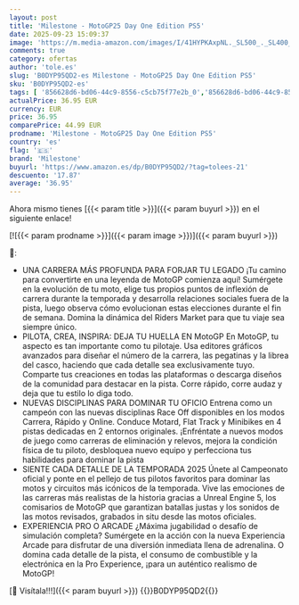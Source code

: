 ```yaml
---
layout: post
title: 'Milestone - MotoGP25 Day One Edition PS5'
date: 2025-09-23 15:09:37
image: 'https://m.media-amazon.com/images/I/41HYPKAxpNL._SL500_._SL400_.jpg'
comments: true
category: ofertas
author: 'tole.es'
slug: 'B0DYP95QD2-es Milestone - MotoGP25 Day One Edition PS5'
sku: 'B0DYP95QD2-es'
tags: [ '856628d6-bd06-44c9-8556-c5cb75f77e2b_0','856628d6-bd06-44c9-8556-c5cb75f77e2b_2201','856628d6-bd06-44c9-8556-c5cb75f77e2b_3601','Arborist Merchandising Root','Hardware y juegos para PlayStation 5','Juegos para PlayStation 5','Preventa de Videojuegos','Self Service','Special Features Stores','Videojuegos','Videojuegos más esperados','milestone','ps5','🇪🇸', ]
actualPrice: 36.95 EUR
currency: EUR
price: 36.95
comparePrice: 44.99 EUR
prodname: 'Milestone - MotoGP25 Day One Edition PS5'
country: 'es'
flag: '🇪🇸'
brand: 'Milestone'
buyurl: 'https://www.amazon.es/dp/B0DYP95QD2/?tag=tolees-21'
descuento: '17.87'
average: '36.95'
---
```


Ahora mismo tienes [{{< param title >}}]({{< param buyurl >}}) en el siguiente enlace!

[![{{< param prodname >}}]({{< param image >}})]({{< param buyurl >}})

🔎:

- UNA CARRERA MÁS PROFUNDA PARA FORJAR TU LEGADO ¡Tu camino para convertirte en una leyenda de MotoGP comienza aquí! Sumérgete en la evolución de tu moto, elige tus propios puntos de inflexión de carrera durante la temporada y desarrolla relaciones sociales fuera de la pista, luego observa cómo evolucionan estas elecciones durante el fin de semana. Domina la dinámica del Riders Market para que tu viaje sea siempre único.
- PILOTA, CREA, INSPIRA: DEJA TU HUELLA EN MotoGP En MotoGP, tu aspecto es tan importante como tu pilotaje. Usa editores gráficos avanzados para diseñar el número de la carrera, las pegatinas y la librea del casco, haciendo que cada detalle sea exclusivamente tuyo. Comparte tus creaciones en todas las plataformas o descarga diseños de la comunidad para destacar en la pista. Corre rápido, corre audaz y deja que tu estilo lo diga todo.
- NUEVAS DISCIPLINAS PARA DOMINAR TU OFICIO Entrena como un campeón con las nuevas disciplinas Race Off disponibles en los modos Carrera, Rápido y Online. Conduce Motard, Flat Track y Minibikes en 4 pistas dedicadas en 2 entornos originales. ¡Enfréntate a nuevos modos de juego como carreras de eliminación y relevos, mejora la condición física de tu piloto, desbloquea nuevo equipo y perfecciona tus habilidades para dominar la pista
- SIENTE CADA DETALLE DE LA TEMPORADA 2025 Únete al Campeonato oficial y ponte en el pellejo de tus pilotos favoritos para dominar las motos y circuitos más icónicos de la temporada. Vive las emociones de las carreras más realistas de la historia gracias a Unreal Engine 5, los comisarios de MotoGP que garantizan batallas justas y los sonidos de las motos revisados, grabados in situ desde las motos oficiales.
- EXPERIENCIA PRO O ARCADE ¿Máxima jugabilidad o desafío de simulación completa? Sumérgete en la acción con la nueva Experiencia Arcade para disfrutar de una diversión inmediata llena de adrenalina. O domina cada detalle de la pista, el consumo de combustible y la electrónica en la Pro Experience, ¡para un auténtico realismo de MotoGP!

[🛒 Visítala!!!]({{< param buyurl >}})
{{<world>}}B0DYP95QD2{{</world>}}
